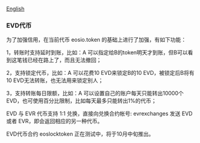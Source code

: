 [English](evd.md)

### EVD代币

为了加强信用，在当前代币 eosio.token 的基础上进行了加强，有如下功能：

1，转账时支持延时到账，比如：A 可以指定给B的token明天才到账，但B可以看到这笔钱已经在路上了，而且无法撤回；

2，支持锁定代币，比如：A 可以花费10 EVD来锁定B的10 EVD，被锁定后B将有10 EVD无法转账，也无法用来锁定别人；

3，支持转账每日限额，比如：A 可以设置自己的账户每天只能转出10000个 EVD，也可使用百分比限制，比如每天最多只能转出1%的代币；

EVD 与 EVR 代币支持 1:1 兑换，直接向兑换合约帐号: evrexchanges 发送 EVD 或者 EVR，即会返回相应的另一种代币。

EVD代币合约 eoslocktoken 正在测试中，将于10月中旬推出。
